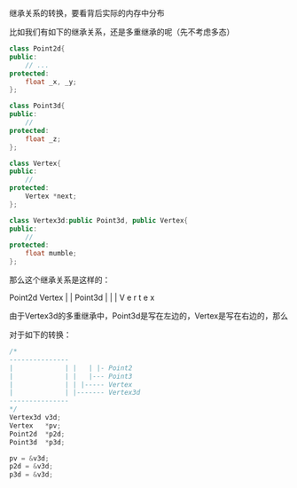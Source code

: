 继承关系的转换，要看背后实际的内存中分布

比如我们有如下的继承关系，还是多重继承的呢（先不考虑多态）

```C++
class Point2d{
public:
    // ... 
protected:
    float _x, _y;
};

class Point3d{
public:
	//
protected:
	float _z;
};

class Vertex{
public:
    // 
protected:
	Vertex *next;
};

class Vertex3d:public Point3d, public Vertex{
public:
    // 
protected:
    float mumble;
};

```

那么这个继承关系是这样的：

Point2d    Vertex
   |         |
Point3d      | 
   |         |
   V e r t e x  

由于Vertex3d的多重继承中，Point3d是写在左边的，Vertex是写在右边的，那么

对于如下的转换：
```C++
/*
---------------
|             | |   | |- Point2
|             | |   |--- Point3
|             | | |----- Vertex  
|             | |------- Vertex3d
--------------- 
*/
Vertex3d v3d;
Vertex   *pv;
Point2d  *p2d;
Point3d  *p3d;

pv = &v3d;
p2d = &v3d;
p3d = &v3d;
```

```